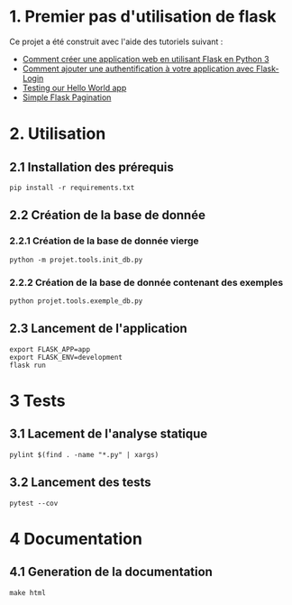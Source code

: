 # 1. Premier pas d'utilisation de flask

Ce projet a été construit avec l'aide des tutoriels suivant : 
- [Comment créer une application web en utilisant Flask en Python 3](https://www.digitalocean.com/community/tutorials/how-to-make-a-web-application-using-flask-in-python-3-fr)
- [Comment ajouter une authentification à votre application avec Flask-Login](https://www.digitalocean.com/community/tutorials/how-to-add-authentication-to-your-app-with-flask-login-fr)
- [Testing our Hello World app](https://riptutorial.com/flask/example/4122/testing-our-hello-world-app)
- [Simple Flask Pagination](https://betterprogramming.pub/simple-flask-pagination-example-4190b12c2e2e)

# 2. Utilisation

## 2.1 Installation des prérequis

    pip install -r requirements.txt

## 2.2 Création de la base de donnée

### 2.2.1 Création de la base de donnée vierge

    python -m projet.tools.init_db.py

### 2.2.2 Création de la base de donnée contenant des exemples

    python projet.tools.exemple_db.py

## 2.3 Lancement de l'application

    export FLASK_APP=app
    export FLASK_ENV=development
    flask run

# 3 Tests

## 3.1 Lacement de l'analyse statique

    pylint $(find . -name "*.py" | xargs)

## 3.2 Lancement des tests

    pytest --cov

# 4 Documentation

## 4.1 Generation de la documentation

    make html
